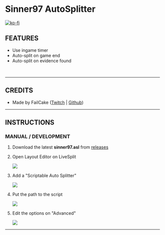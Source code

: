 # Sinner97 AutoSplitter

[![ko-fi](https://ko-fi.com/img/githubbutton_sm.svg)](https://ko-fi.com/P5P21MQ2K)

## FEATURES

- Use ingame timer
- Auto-split on game end
- Auto-split on evidence found

<br>

---

## CREDITS

- Made by FailCake ([Twitch](https://www.twitch.tv/cawquest) | [Github](https://github.com/edunad))

---

## INSTRUCTIONS

### MANUAL / DEVELOPMENT

1. Download the latest **sinner97.asl** from [releases](https://github.com/edunad/sinner-97-autosplit/releases)
2. Open Layout Editor on LiveSplit

   ![](https://i.rawr.dev/0rYYCohqTk.png)

3. Add a "Scriptable Auto Splitter"

   ![](https://i.rawr.dev/4ACdrsdhIG.png)

4. Put the path to the script

   ![](https://i.rawr.dev/f4IDlhSBh5.png)

5. Edit the options on "Advanced"

   ![](https://i.rawr.dev/gXl0BpdyjY.png)

---
